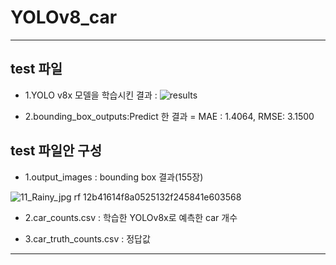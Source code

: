 # YOLOv8_car
---
## test 파일 
- 1.YOLO v8x 모델을 학습시킨 결과 : 
![results](https://github.com/user-attachments/assets/d1d75779-7b3d-4cc2-94b1-16b164e35eb8)

- 2.bounding_box_outputs:Predict 한 결과 = MAE : 1.4064, RMSE: 3.1500

## test 파일안 구성
- 1.output_images : bounding box 결과(155장)

![11_Rainy_jpg rf 12b41614f8a0525132f245841e603568](https://github.com/user-attachments/assets/460d368c-2932-4b51-836d-72833e5391be)

- 2.car_counts.csv : 학습한 YOLOv8x로 예측한 car 개수

- 3.car_truth_counts.csv : 정답값 
---

